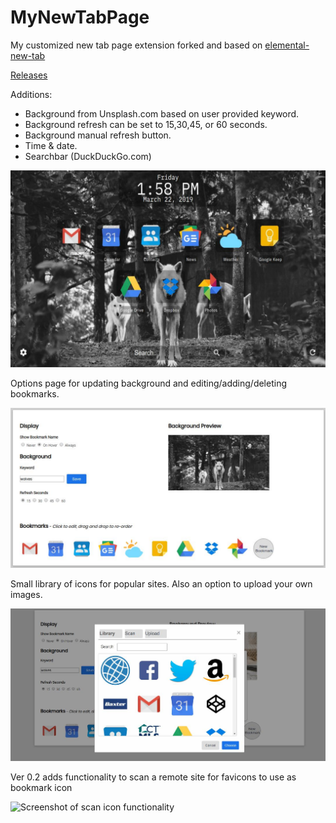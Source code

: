# MyNewTabPage
My customized new tab page extension forked and based on [elemental-new-tab](https://github.com/am283721/elemental-new-tab)

[Releases](../../releases)

Additions:
- Background from Unsplash.com based on user provided keyword.
- Background refresh can be set to 15,30,45, or 60 seconds.
- Background manual refresh button.
- Time & date.
- Searchbar (DuckDuckGo.com)

![Screenshot of new tab page](mynewtabpage_screenshot.jpg?raw=true "New Tab Screenshot")

Options page for updating background and editing/adding/deleting bookmarks.

![Screenshot of options page](options_screenshot.jpg?raw=true "Options Screenshot")

Small library of icons for popular sites. Also an option to upload your own images.

![Screenshot of options modal](icon_library_screenshot.jpg?raw=true "Icon Library Screenshot")

Ver 0.2 adds functionality to scan a remote site for favicons to use as bookmark icon

![Screenshot of scan icon functionality](scan_icon_screenshot.jpg?raw=true "Scan Icons Screenshot")
